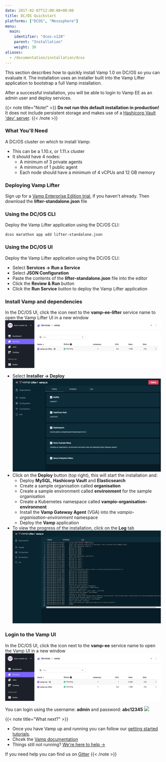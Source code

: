 ```yaml
---
date: 2017-02-07T12:00:00+00:00
title: DC/OS Quickstart
platforms: ["DCOS", "Mesosphere"]
menu:
  main:
    identifier: "dcos-v120"
    parent: "Installation"
    weight: 30
aliases:
  - /documentation/installation/dcos
---
```


This section describes how to quickly install Vamp 1.0 on DC/OS so you can evaluate it. The installation uses an installer built into the Vamp Lifter application to bootstrap a full Vamp installation.

After a successful installation, you will be able to login to Vamp EE as an admin user and deploy services.

{{< note title="Note!" >}}
**Do not run this default installation in production!** It does not include persistent storage and makes use of a [Hashicorp Vault 'dev' server](https://www.vaultproject.io/docs/concepts/dev-server.html).
{{< /note >}}

### What You'll Need

A DC/OS cluster on which to install Vamp:

- This can be a 1.10.x, or 1.11.x cluster
- It should have 4 nodes:
  - A minimum of 3 private agents
  - A minimum of 1 public agent
  - Each node should have a minimum of 4 vCPUs and 12 GB memory

### Deploying Vamp Lifter

Sign up for a [Vamp Enterprise Edition trial](/ee-trial-signup/), if you haven't already. Then download the **lifter-standalone.json** file

### Using the DC/OS CLI

Deploy the Vamp Lifter application using the DC/OS CLI:

```
dcos marathon app add lifter-standalone.json
```

### Using the DC/OS UI

Deploy the Vamp Lifter application using the DC/OS CLI:

- Select **Services → Run a Service**
- Select **JSON Configuration**
- Paste the contents of the **lifter-standalone.json** file into the editor
- Click the **Review & Run** button
- Click the **Run Service** button to deploy the Vamp Lifter application

### Install Vamp and dependencies

In the DC/OS UI, click the icon next to the **vamp-ee-lifter** service name to open the Vamp Lifter UI in a new window
![](/images/screens/v100/dcos-vamp-lifteree.png)

- Select **Installer → Deploy**
  ![](/images/screens/v100/lifteree-installer-deploy.png)
- Click on the **Deploy** button (top right), this will start the installation and:
  - Deploy **MySQL**, **Hashicorp Vault** and **Elasticsearch**
  - Create a sample organisation called **organisation**
  - Create a sample environment called **environment** for the sample organisation
  - Create a Kubernetes namespace called **vampio-organisation-environment**
  - Install the **Vamp Gateway Agent** (VGA) into the _vampio-organisation-environment_ namespace
  - Deploy the **Vamp** application
- To view the progress of the installation, click on the **Log** tab
  ![](/images/screens/v100/lifteree-installer-log-dcos.png)

### Login to the Vamp UI

In the DC/OS UI, click the icon next to the **vamp-ee** service name to open the Vamp UI in a new window
![](/images/screens/v100/dcos-vamp-vampee.png)

You can login using the username: **admin** and password: **abc12345**
![](/images/screens/v100/vampee-login.png)

{{< note title="What next?" >}}

- Once you have Vamp up and running you can follow our [getting started tutorials](/documentation/tutorials/).
- Chcek the [Vamp documentation](/documentation/how-vamp-works/architecture-and-components/)
- Things still not running? [We're here to help →](https://github.com/magneticio/vamp/issues)

If you need help you can find us on [Gitter](https://gitter.im/magneticio/vamp)
{{< /note >}}
